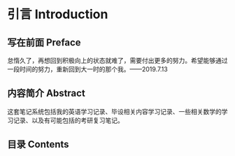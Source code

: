 # 引言 Introduction

## 写在前面 Preface

怠惰久了，再想回到积极向上的状态就难了，需要付出更多的努力。希望能够通过一段时间的努力，重新回到大一时的那个我。——2019.7.13

## 内容简介 Abstract

这套笔记系统包括我的英语学习记录、毕设相关内容学习记录、一些相关数学的学习记录、以及有可能包括的考研复习笔记。

## 目录 Contents

